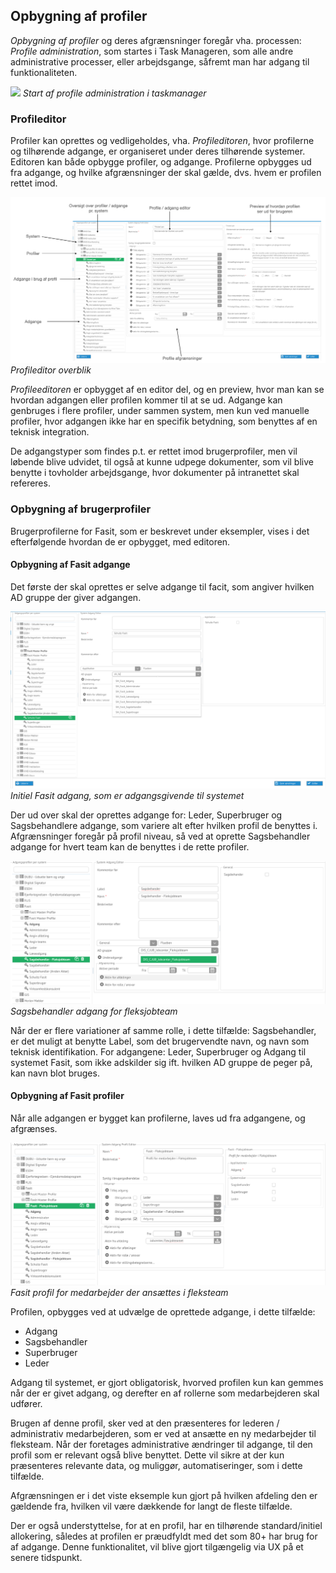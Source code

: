 ## Opbygning af profiler ##

_Opbygning af profiler_ og deres afgrænsninger foregår vha. processen:
_Profile administration_, som startes i Task Manageren, som alle andre
administrative processer, eller arbejdsgange, såfremt man har adgang til
funktionaliteten.

![](./taskmanager-start-profileeditor.png)
*Start af profile administration i taskmanager*

### Profileditor ###

Profiler kan oprettes og vedligeholdes, vha. _Profileditoren_, hvor profilerne
og tilhørende adgange, er organiseret under deres tilhørende systemer. Editoren
kan både opbygge profiler, og adgange. Profilerne opbygges ud fra adgange, og
hvilke afgrænsninger der skal gælde, dvs. hvem er profilen rettet imod.

![](./profile-editor-overview.png)
*Profileditor overblik*

_Profileeditoren_ er opbygget af en editor del, og en preview, hvor man kan se
hvordan adgangen eller profilen kommer til at se ud. Adgange kan genbruges i
flere profiler, under sammen system, men kun ved manuelle profiler, hvor
adgangen ikke har en specifik betydning, som benyttes af en teknisk integration.

De adgangstyper som findes p.t. er rettet imod brugerprofiler, men vil løbende
blive udvidet, til også at kunne udpege dokumenter, som vil blive benytte i
tovholder arbejdsgange, hvor dokumenter på intranettet skal refereres.

### Opbygning af brugerprofiler ###

Brugerprofilerne for Fasit, som er beskrevet under eksempler, vises i det
efterfølgende hvordan de er opbygget, med editoren.

#### Opbygning af Fasit adgange ####

Det første der skal oprettes er selve adgange til facit, som angiver hvilken AD
gruppe der giver adgangen.

![](./fasit-adgang-editor.png)
*Initiel Fasit adgang, som er adgangsgivende til systemet*

Der ud over skal der oprettes adgange for: Leder, Superbruger og Sagsbehandlere
adgange, som variere alt efter hvilken profil de benyttes i. Afgrænsninger
foregår på profil niveau, så ved at oprette Sagsbehandler adgange for hvert team
kan de benyttes i de rette profiler.

![](./fasit-sagsbehandler-fleksjobteam.png)
*Sagsbehandler adgang for fleksjobteam*

Når der er flere variationer af samme rolle, i dette tilfælde: Sagsbehandler,
er det muligt at benytte Label, som det brugervendte navn, og navn som teknisk
identifikation. For adgangene: Leder, Superbruger og Adgang til systemet Fasit,
som ikke adskilder sig ift. hvilken AD gruppe de peger på, kan navn blot bruges.

#### Opbygning af Fasit profiler ####

Når alle adgangen er bygget kan profilerne, laves ud fra adgangene, og afgrænses.

![](./fasit-profil-fleksjobteam.png)
*Fasit profil for medarbejder der ansættes i fleksteam*

Profilen, opbygges ved at udvælge de oprettede adgange, i dette tilfælde:

- Adgang
- Sagsbehandler
- Superbruger
- Leder

Adgang til systemet, er gjort obligatorisk, hvorved profilen kun kan gemmes når
der er givet adgang, og derefter en af rollerne som medarbejderen skal udfører.

Brugen af denne profil, sker ved at den præsenteres for lederen / administrativ
medarbejderen, som er ved at ansætte en ny medarbejder til fleksteam. Når der
foretages administrative ændringer til adgange, til den profil som er relevant
også blive benyttet. Dette vil sikre at der kun præsenteres relevante
data, og muliggør, automatiseringer, som i dette tilfælde.

Afgrænsningen er i det viste eksemple kun gjort på hvilken afdeling den er
gældende fra, hvilken vil være dækkende for langt de fleste tilfælde.

Der er også understyttelse, for at en profil, har en tilhørende standard/initiel
allokering, således at profilen er præudfyldt med det som 80+ har brug for af
adgange. Denne funktionalitet, vil blive gjort tilgængelig via UX på et senere
tidspunkt.